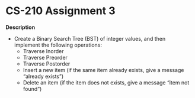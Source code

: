 # CS-210 Assignment 3

**Description**
* Create a Binary Search Tree (BST) of integer values, and then implement the following operations:
    * Traverse Inorder
    * Traverse Preorder
    * Traverse Postorder
    * Insert a new item (if the same item already exists, give a message “already exists”)
    * Delete an item (if the item does not exists, give a message “item not found”)